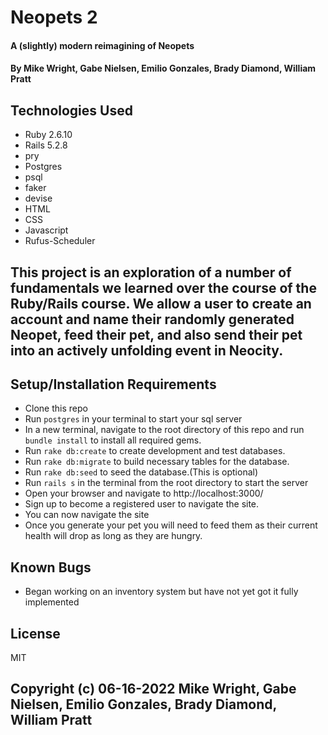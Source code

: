 # Neopets 2

#### A (slightly) modern reimagining of Neopets

#### By Mike Wright, Gabe Nielsen, Emilio Gonzales, Brady Diamond, William Pratt

## Technologies Used

* Ruby 2.6.10
* Rails 5.2.8
* pry
* Postgres
* psql
* faker
* devise
* HTML
* CSS
* Javascript
* Rufus-Scheduler


## This project is an exploration of a number of fundamentals we learned over the course of the Ruby/Rails course. We allow a user to create an account and name their randomly generated Neopet, feed their pet, and also send their pet into an actively unfolding event in Neocity.

## Setup/Installation Requirements

* Clone this repo
* Run `postgres` in your terminal to start your sql server
* In a new terminal, navigate to the root directory of this repo and run `bundle install` to install all required gems.
* Run `rake db:create` to create development and test databases.
* Run `rake db:migrate` to build necessary tables for the database.
* Run `rake db:seed` to seed the database.(This is optional)
* Run `rails s` in the terminal from the root directory to start the server
* Open your browser and navigate to http://localhost:3000/
* Sign up to become a registered user to navigate the site.
* You can now navigate the site
* Once you generate your pet you will need to feed them as their current health will drop as long as they are hungry.

## Known Bugs

* Began working on an inventory system but have not yet got it fully implemented

## License 

MIT

## Copyright (c) 06-16-2022 Mike Wright, Gabe Nielsen, Emilio Gonzales, Brady Diamond, William Pratt
